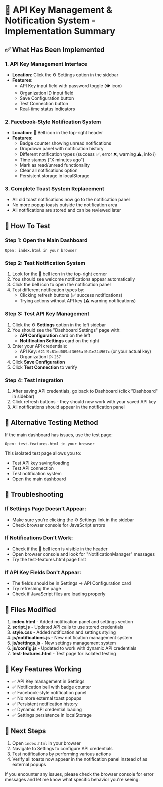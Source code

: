 # 🎯 API Key Management & Notification System - Implementation Summary

## ✅ What Has Been Implemented

### 1. **API Key Management Interface**
- **Location**: Click the ⚙️ Settings option in the sidebar
- **Features**:
  - API Key input field with password toggle (👁️ icon)
  - Organization ID input field
  - Save Configuration button
  - Test Connection button
  - Real-time status indicators

### 2. **Facebook-Style Notification System**
- **Location**: 🔔 Bell icon in the top-right header
- **Features**:
  - Badge counter showing unread notifications
  - Dropdown panel with notification history
  - Different notification types (success ✅, error ❌, warning ⚠️, info ℹ️)
  - Time stamps ("X minutes ago")
  - Mark as read/unread functionality
  - Clear all notifications option
  - Persistent storage in localStorage

### 3. **Complete Toast System Replacement**
- All old toast notifications now go to the notification panel
- No more popup toasts outside the notification area
- All notifications are stored and can be reviewed later

## 🧪 How To Test

### **Step 1: Open the Main Dashboard**
```
Open: index.html in your browser
```

### **Step 2: Test Notification System**
1. Look for the 🔔 bell icon in the top-right corner
2. You should see welcome notifications appear automatically
3. Click the bell icon to open the notification panel
4. Test different notification types by:
   - Clicking refresh buttons (✅ success notifications)
   - Trying actions without API key (⚠️ warning notifications)

### **Step 3: Test API Key Management**
1. Click the ⚙️ **Settings** option in the left sidebar
2. You should see the "Dashboard Settings" page with:
   - **API Configuration** card on the left
   - **Notification Settings** card on the right
3. Enter your API credentials:
   - API Key: `621f9c81ed009af3605af0d1e244967c` (or your actual key)
   - Organization ID: `257`
4. Click **Save Configuration**
5. Click **Test Connection** to verify

### **Step 4: Test Integration**
1. After saving API credentials, go back to Dashboard (click "Dashboard" in sidebar)
2. Click refresh buttons - they should now work with your saved API key
3. All notifications should appear in the notification panel

## 🔧 Alternative Testing Method

If the main dashboard has issues, use the test page:

```
Open: test-features.html in your browser
```

This isolated test page allows you to:
- Test API key saving/loading
- Test API connection
- Test notification system
- Open the main dashboard

## 🐛 Troubleshooting

### **If Settings Page Doesn't Appear:**
- Make sure you're clicking the ⚙️ Settings link in the sidebar
- Check browser console for JavaScript errors

### **If Notifications Don't Work:**
- Check if the 🔔 bell icon is visible in the header
- Open browser console and look for "NotificationManager" messages
- Try the test-features.html page first

### **If API Key Fields Don't Appear:**
- The fields should be in Settings → API Configuration card
- Try refreshing the page
- Check if JavaScript files are loading properly

## 📁 Files Modified

1. **index.html** - Added notification panel and settings section
2. **script.js** - Updated API calls to use stored credentials
3. **style.css** - Added notification and settings styling
4. **js/notifications.js** - New notification management system
5. **js/settings.js** - New settings management system
6. **js/config.js** - Updated to work with dynamic API credentials
7. **test-features.html** - Test page for isolated testing

## 🎯 Key Features Working

- ✅ API Key management in Settings
- ✅ Notification bell with badge counter  
- ✅ Facebook-style notification panel
- ✅ No more external toast popups
- ✅ Persistent notification history
- ✅ Dynamic API credential loading
- ✅ Settings persistence in localStorage

## 🚀 Next Steps

1. Open `index.html` in your browser
2. Navigate to Settings to configure API credentials
3. Test notifications by performing various actions
4. Verify all toasts now appear in the notification panel instead of as external popups

If you encounter any issues, please check the browser console for error messages and let me know what specific behavior you're seeing.